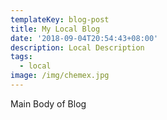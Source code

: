 ```yaml
---
templateKey: blog-post
title: My Local Blog
date: '2018-09-04T20:54:43+08:00'
description: Local Description
tags:
  - local
image: /img/chemex.jpg
---
```

Main Body of Blog
